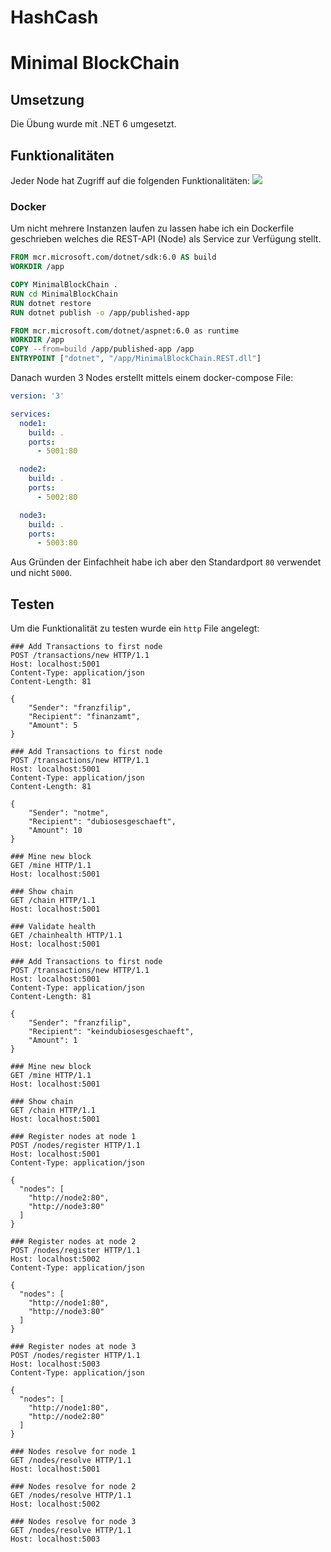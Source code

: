 # HashCash
# Minimal BlockChain

## Umsetzung
Die Übung wurde mit .NET 6 umgesetzt.

## Funktionalitäten
Jeder Node hat Zugriff auf die folgenden Funktionalitäten:
![](screenshots/functionality.png)

### Docker
Um nicht mehrere Instanzen laufen zu lassen habe ich ein Dockerfile geschrieben welches die REST-API (Node) als Service zur Verfügung stellt.

```Dockerfile
FROM mcr.microsoft.com/dotnet/sdk:6.0 AS build
WORKDIR /app

COPY MinimalBlockChain .
RUN cd MinimalBlockChain
RUN dotnet restore
RUN dotnet publish -o /app/published-app

FROM mcr.microsoft.com/dotnet/aspnet:6.0 as runtime
WORKDIR /app
COPY --from=build /app/published-app /app
ENTRYPOINT ["dotnet", "/app/MinimalBlockChain.REST.dll"]
```

Danach wurden 3 Nodes erstellt mittels einem docker-compose File:
```yml
version: '3'

services:
  node1:
    build: .
    ports:
      - 5001:80

  node2:
    build: .
    ports:
      - 5002:80

  node3:
    build: .
    ports:
      - 5003:80
```

Aus Gründen der Einfachheit habe ich aber den Standardport `80` verwendet und nicht `5000`.

## Testen
Um die Funktionalität zu testen wurde ein `http` File angelegt:
```http
### Add Transactions to first node
POST /transactions/new HTTP/1.1
Host: localhost:5001
Content-Type: application/json
Content-Length: 81

{
    "Sender": "franzfilip",
    "Recipient": "finanzamt",
    "Amount": 5
}

### Add Transactions to first node
POST /transactions/new HTTP/1.1
Host: localhost:5001
Content-Type: application/json
Content-Length: 81

{
    "Sender": "notme",
    "Recipient": "dubiosesgeschaeft",
    "Amount": 10
}

### Mine new block
GET /mine HTTP/1.1
Host: localhost:5001

### Show chain
GET /chain HTTP/1.1
Host: localhost:5001

### Validate health
GET /chainhealth HTTP/1.1
Host: localhost:5001

### Add Transactions to first node
POST /transactions/new HTTP/1.1
Host: localhost:5001
Content-Type: application/json
Content-Length: 81

{
    "Sender": "franzfilip",
    "Recipient": "keindubiosesgeschaeft",
    "Amount": 1
}

### Mine new block
GET /mine HTTP/1.1
Host: localhost:5001

### Show chain
GET /chain HTTP/1.1
Host: localhost:5001

### Register nodes at node 1
POST /nodes/register HTTP/1.1
Host: localhost:5001
Content-Type: application/json

{
  "nodes": [
    "http://node2:80",
    "http://node3:80"
  ]
}

### Register nodes at node 2
POST /nodes/register HTTP/1.1
Host: localhost:5002
Content-Type: application/json

{
  "nodes": [
    "http://node1:80",
    "http://node3:80"
  ]
}

### Register nodes at node 3
POST /nodes/register HTTP/1.1
Host: localhost:5003
Content-Type: application/json

{
  "nodes": [
    "http://node1:80",
    "http://node2:80"
  ]
}

### Nodes resolve for node 1
GET /nodes/resolve HTTP/1.1
Host: localhost:5001

### Nodes resolve for node 2
GET /nodes/resolve HTTP/1.1
Host: localhost:5002

### Nodes resolve for node 3
GET /nodes/resolve HTTP/1.1
Host: localhost:5003
```
